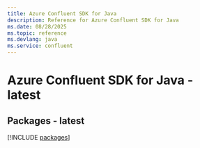 ```yaml
---
title: Azure Confluent SDK for Java
description: Reference for Azure Confluent SDK for Java
ms.date: 08/28/2025
ms.topic: reference
ms.devlang: java
ms.service: confluent
---
```

# Azure Confluent SDK for Java - latest
## Packages - latest
[!INCLUDE [packages](confluent-index.md)]